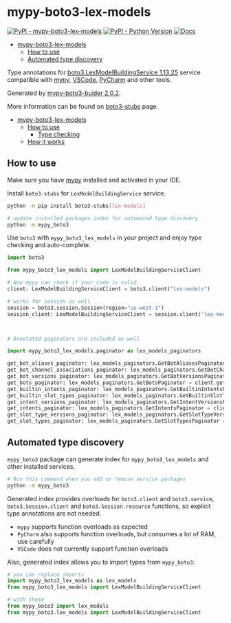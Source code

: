 # mypy-boto3-lex-models

[![PyPI - mypy-boto3-lex-models](https://img.shields.io/pypi/v/mypy-boto3-lex-models.svg?color=blue)](https://pypi.org/project/mypy-boto3-lex-models)
[![PyPI - Python Version](https://img.shields.io/pypi/pyversions/mypy-boto3-lex-models.svg?color=blue)](https://pypi.org/project/mypy-boto3-lex-models)
[![Docs](https://img.shields.io/readthedocs/mypy-boto3-builder.svg?color=blue)](https://mypy-boto3-builder.readthedocs.io/)

- [mypy-boto3-lex-models](#mypy-boto3-lex-models)
  - [How to use](#how-to-use)
  - [Automated type discovery](#automated-type-discovery)


Type annotations for
[boto3.LexModelBuildingService 1.13.25](https://boto3.amazonaws.com/v1/documentation/api/1.13.25/reference/services/lex-models.html#LexModelBuildingService) service
compatible with [mypy](https://github.com/python/mypy), [VSCode](https://code.visualstudio.com/),
[PyCharm](https://www.jetbrains.com/pycharm/) and other tools.

Generated by [mypy-boto3-buider 2.0.2](https://github.com/vemel/mypy_boto3_builder).

More information can be found on [boto3-stubs](https://pypi.org/project/boto3-stubs/) page.

- [mypy-boto3-lex-models](#mypy-boto3-lex-models)
  - [How to use](#how-to-use)
    - [Type checking](#type-checking)
  - [How it works](#how-it-works)

## How to use

Make sure you have [mypy](https://github.com/python/mypy) installed and activated in your IDE.

Install `boto3-stubs` for `LexModelBuildingService` service.

```bash
python -m pip install boto3-stubs[lex-models]

# update installed packages index for automated type discovery
python -m mypy_boto3
```

Use `boto3` with `mypy_boto3_lex_models` in your project and enjoy type checking and auto-complete.

```python
import boto3

from mypy_boto3_lex_models import LexModelBuildingServiceClient

# Now mypy can check if your code is valid.
client: LexModelBuildingServiceClient = boto3.client("lex-models")

# works for session as well
session = boto3.session.Session(region="us-west-1")
session_client: LexModelBuildingServiceClient = session.client("lex-models")



# Annotated paginators are included as well

import mypy_boto3_lex_models.paginator as lex_models_paginators

get_bot_aliases_paginator: lex_models_paginators.GetBotAliasesPaginator = client.get_paginator("get_bot_aliases")
get_bot_channel_associations_paginator: lex_models_paginators.GetBotChannelAssociationsPaginator = client.get_paginator("get_bot_channel_associations")
get_bot_versions_paginator: lex_models_paginators.GetBotVersionsPaginator = client.get_paginator("get_bot_versions")
get_bots_paginator: lex_models_paginators.GetBotsPaginator = client.get_paginator("get_bots")
get_builtin_intents_paginator: lex_models_paginators.GetBuiltinIntentsPaginator = client.get_paginator("get_builtin_intents")
get_builtin_slot_types_paginator: lex_models_paginators.GetBuiltinSlotTypesPaginator = client.get_paginator("get_builtin_slot_types")
get_intent_versions_paginator: lex_models_paginators.GetIntentVersionsPaginator = client.get_paginator("get_intent_versions")
get_intents_paginator: lex_models_paginators.GetIntentsPaginator = client.get_paginator("get_intents")
get_slot_type_versions_paginator: lex_models_paginators.GetSlotTypeVersionsPaginator = client.get_paginator("get_slot_type_versions")
get_slot_types_paginator: lex_models_paginators.GetSlotTypesPaginator = client.get_paginator("get_slot_types")
```

## Automated type discovery

`mypy_boto3` package can generate index for `mypy_boto3_lex_models` and other installed services.

```bash
# Run this command when you add or remove service packages
python -m mypy_boto3
```

Generated index provides overloads for `boto3.client` and `boto3.service`,
`boto3.Session.client` and `boto3.Session.resource` functions,
so explicit type annotations are not needed.

- `mypy` supports function overloads as expected
- `PyCharm` also supports function overloads, but consumes a lot of RAM, use carefully
- `VSCode` does not currently support function overloads

Also, generated index allows you to import types from `mypy_boto3`:

```python
# you can replace imports
import mypy_boto3_lex_models as lex_models
from mypy_boto3_lex_models import LexModelBuildingServiceClient

# with these
from mypy_boto3 import lex_models
from mypy_boto3.lex_models import LexModelBuildingServiceClient
```